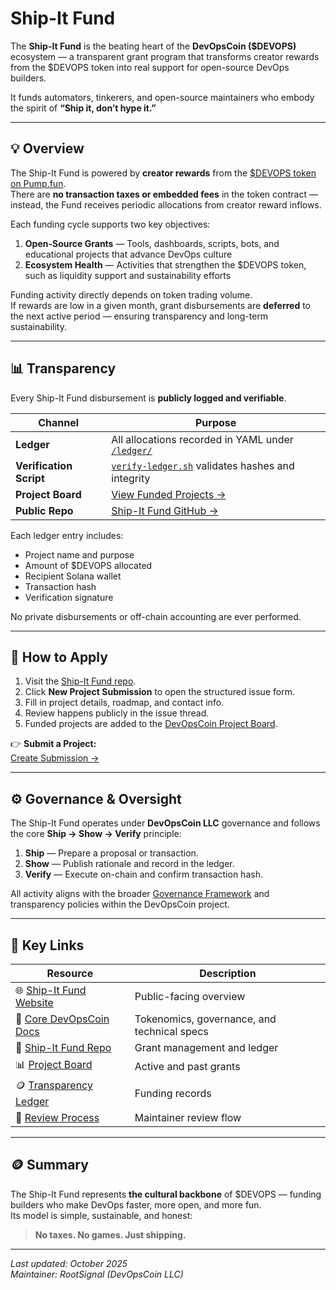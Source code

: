 # Ship-It Fund

The **Ship-It Fund** is the beating heart of the **DevOpsCoin ($DEVOPS)** ecosystem — a transparent grant program that transforms creator rewards from the $DEVOPS token into real support for open-source DevOps builders.

It funds automators, tinkerers, and open-source maintainers who embody the spirit of **“Ship it, don’t hype it.”**

---

## 💡 Overview

The Ship-It Fund is powered by **creator rewards** from the [$DEVOPS token on Pump.fun](https://pump.fun/).  
There are **no transaction taxes or embedded fees** in the token contract — instead, the Fund receives periodic allocations from creator reward inflows.

Each funding cycle supports two key objectives:

1. **Open-Source Grants** — Tools, dashboards, scripts, bots, and educational projects that advance DevOps culture
2. **Ecosystem Health** — Activities that strengthen the $DEVOPS token, such as liquidity support and sustainability efforts

Funding activity directly depends on token trading volume.  
If rewards are low in a given month, grant disbursements are **deferred** to the next active period — ensuring transparency and long-term sustainability.

---

## 📊 Transparency

Every Ship-It Fund disbursement is **publicly logged and verifiable**.

| Channel                 | Purpose                                                                                                                   |
| ----------------------- | ------------------------------------------------------------------------------------------------------------------------- |
| **Ledger**              | All allocations recorded in YAML under [`/ledger/`](https://github.com/DevOpsCoin/shipit-fund/tree/main/ledger)           |
| **Verification Script** | [`verify-ledger.sh`](https://github.com/DevOpsCoin/shipit-fund/blob/main/verify-ledger.sh) validates hashes and integrity |
| **Project Board**       | [View Funded Projects →](https://github.com/orgs/DevOpsCoin/projects/1)                                                   |
| **Public Repo**         | [Ship-It Fund GitHub →](https://github.com/DevOpsCoin/shipit-fund)                                                        |

Each ledger entry includes:

- Project name and purpose
- Amount of $DEVOPS allocated
- Recipient Solana wallet
- Transaction hash
- Verification signature

No private disbursements or off-chain accounting are ever performed.

---

## 🧰 How to Apply

1. Visit the [Ship-It Fund repo](https://github.com/DevOpsCoin/shipit-fund).
2. Click **New Project Submission** to open the structured issue form.
3. Fill in project details, roadmap, and contact info.
4. Review happens publicly in the issue thread.
5. Funded projects are added to the [DevOpsCoin Project Board](https://github.com/orgs/DevOpsCoin/projects/1).

👉 **Submit a Project:**  
[Create Submission →](https://github.com/DevOpsCoin/shipit-fund/issues/new?assignees=&labels=submission&template=project_submission.yml)

---

## ⚙️ Governance & Oversight

The Ship-It Fund operates under **DevOpsCoin LLC** governance and follows the core **Ship → Show → Verify** principle:

1. **Ship** — Prepare a proposal or transaction.
2. **Show** — Publish rationale and record in the ledger.
3. **Verify** — Execute on-chain and confirm transaction hash.

All activity aligns with the broader [Governance Framework](./handbook/GOVERNANCE.md) and transparency policies within the DevOpsCoin project.

---

## 🧭 Key Links

| Resource                                                                                        | Description                                 |
| ----------------------------------------------------------------------------------------------- | ------------------------------------------- |
| 🌐 [Ship-It Fund Website](https://devopscoin.ai/shipit.html)                                    | Public-facing overview                      |
| 🧠 [Core DevOpsCoin Docs](https://github.com/DevOpsCoin/core/tree/main/docs)                    | Tokenomics, governance, and technical specs |
| 📜 [Ship-It Fund Repo](https://github.com/DevOpsCoin/shipit-fund)                               | Grant management and ledger                 |
| 📊 [Project Board](https://github.com/orgs/DevOpsCoin/projects/1)                               | Active and past grants                      |
| 🪙 [Transparency Ledger](https://github.com/DevOpsCoin/shipit-fund/tree/main/ledger)            | Funding records                             |
| 🧩 [Review Process](https://github.com/DevOpsCoin/shipit-fund/blob/main/docs/REVIEW_PROCESS.md) | Maintainer review flow                      |

---

## 🪙 Summary

The Ship-It Fund represents **the cultural backbone** of $DEVOPS — funding builders who make DevOps faster, more open, and more fun.  
Its model is simple, sustainable, and honest:

> **No taxes. No games. Just shipping.**

---

_Last updated: October 2025_  
_Maintainer: RootSignal (DevOpsCoin LLC)_
